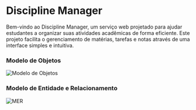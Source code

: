 # Discipline Manager
Bem-vindo ao Discipline Manager, um serviço web projetado para ajudar estudantes a organizar suas atividades acadêmicas de forma eficiente. Este projeto facilita o gerenciamento de matérias, tarefas e notas através de uma interface simples e intuitiva.

### Modelo de Objetos

![Modelo de Objetos](https://github.com/llucascr/API-CanvasStudent/blob/main/img/Organizing%20College%20Materials-P%C3%A1gina-2.drawio.png)

### Modelo de Entidade e Relacionamento

![MER](https://github.com/llucascr/API-CanvasStudent/blob/main/img/Organizing%20College%20Materials-P%C3%A1gina-1.drawio%20(1).png)
